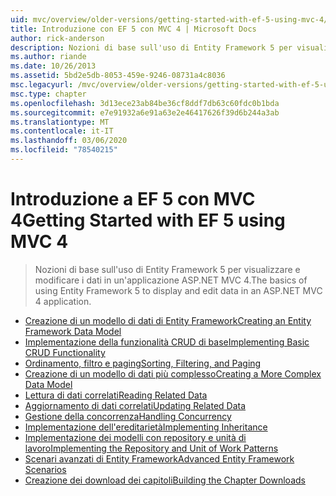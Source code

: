 ```yaml
---
uid: mvc/overview/older-versions/getting-started-with-ef-5-using-mvc-4/index
title: Introduzione con EF 5 con MVC 4 | Microsoft Docs
author: rick-anderson
description: Nozioni di base sull'uso di Entity Framework 5 per visualizzare e modificare i dati in un'applicazione ASP.NET MVC 4.
ms.author: riande
ms.date: 10/26/2013
ms.assetid: 5bd2e5db-8053-459e-9246-08731a4c8036
msc.legacyurl: /mvc/overview/older-versions/getting-started-with-ef-5-using-mvc-4
msc.type: chapter
ms.openlocfilehash: 3d13ece23ab84be36cf8ddf7db63c60fdc0b1bda
ms.sourcegitcommit: e7e91932a6e91a63e2e46417626f39d6b244a3ab
ms.translationtype: MT
ms.contentlocale: it-IT
ms.lasthandoff: 03/06/2020
ms.locfileid: "78540215"
---
```

# <a name="getting-started-with-ef-5-using-mvc-4"></a><span data-ttu-id="f8361-103">Introduzione a EF 5 con MVC 4</span><span class="sxs-lookup"><span data-stu-id="f8361-103">Getting Started with EF 5 using MVC 4</span></span>

> <span data-ttu-id="f8361-104">Nozioni di base sull'uso di Entity Framework 5 per visualizzare e modificare i dati in un'applicazione ASP.NET MVC 4.</span><span class="sxs-lookup"><span data-stu-id="f8361-104">The basics of using Entity Framework 5 to display and edit data in an ASP.NET MVC 4 application.</span></span>

- [<span data-ttu-id="f8361-105">Creazione di un modello di dati di Entity Framework</span><span class="sxs-lookup"><span data-stu-id="f8361-105">Creating an Entity Framework Data Model</span></span>](creating-an-entity-framework-data-model-for-an-asp-net-mvc-application.md)
- [<span data-ttu-id="f8361-106">Implementazione della funzionalità CRUD di base</span><span class="sxs-lookup"><span data-stu-id="f8361-106">Implementing Basic CRUD Functionality</span></span>](implementing-basic-crud-functionality-with-the-entity-framework-in-asp-net-mvc-application.md)
- [<span data-ttu-id="f8361-107">Ordinamento, filtro e paging</span><span class="sxs-lookup"><span data-stu-id="f8361-107">Sorting, Filtering, and Paging</span></span>](sorting-filtering-and-paging-with-the-entity-framework-in-an-asp-net-mvc-application.md)
- [<span data-ttu-id="f8361-108">Creazione di un modello di dati più complesso</span><span class="sxs-lookup"><span data-stu-id="f8361-108">Creating a More Complex Data Model</span></span>](creating-a-more-complex-data-model-for-an-asp-net-mvc-application.md)
- [<span data-ttu-id="f8361-109">Lettura di dati correlati</span><span class="sxs-lookup"><span data-stu-id="f8361-109">Reading Related Data</span></span>](reading-related-data-with-the-entity-framework-in-an-asp-net-mvc-application.md)
- [<span data-ttu-id="f8361-110">Aggiornamento di dati correlati</span><span class="sxs-lookup"><span data-stu-id="f8361-110">Updating Related Data</span></span>](updating-related-data-with-the-entity-framework-in-an-asp-net-mvc-application.md)
- [<span data-ttu-id="f8361-111">Gestione della concorrenza</span><span class="sxs-lookup"><span data-stu-id="f8361-111">Handling Concurrency</span></span>](handling-concurrency-with-the-entity-framework-in-an-asp-net-mvc-application.md)
- [<span data-ttu-id="f8361-112">Implementazione dell'ereditarietà</span><span class="sxs-lookup"><span data-stu-id="f8361-112">Implementing Inheritance</span></span>](implementing-inheritance-with-the-entity-framework-in-an-asp-net-mvc-application.md)
- [<span data-ttu-id="f8361-113">Implementazione dei modelli con repository e unità di lavoro</span><span class="sxs-lookup"><span data-stu-id="f8361-113">Implementing the Repository and Unit of Work Patterns</span></span>](implementing-the-repository-and-unit-of-work-patterns-in-an-asp-net-mvc-application.md)
- [<span data-ttu-id="f8361-114">Scenari avanzati di Entity Framework</span><span class="sxs-lookup"><span data-stu-id="f8361-114">Advanced Entity Framework Scenarios</span></span>](advanced-entity-framework-scenarios-for-an-mvc-web-application.md)
- [<span data-ttu-id="f8361-115">Creazione dei download dei capitoli</span><span class="sxs-lookup"><span data-stu-id="f8361-115">Building the Chapter Downloads</span></span>](building-the-ef5-mvc4-chapter-downloads.md)
